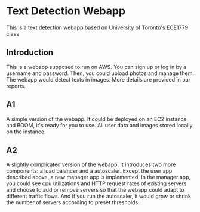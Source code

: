 # Text Detection Webapp
This is a text detection webapp based on University of Toronto's ECE1779 class

## Introduction
This is a webapp supposed to run on AWS. You can sign up or log in by a username and password. Then, you could upload photos and manage them. The webapp would detect texts in images. More details are provided in our reports.

## A1
A simple version of the webapp. It could be deployed on an EC2 instance and BOOM, it's ready for you to use. All user data and images stored locally on the instance.

## A2
A slightly complicated version of the webapp. It introduces two more components: a load balancer and a autoscaler. Except the user app described above, a new manager app is implemented. In the manager app, you could see cpu utilizations and HTTP request rates of existing servers and choose to add or remove servers so that the webapp could adapt to different traffic flows. And if you run the autoscaler, it would grow or shrink the number of servers according to preset thresholds. 
